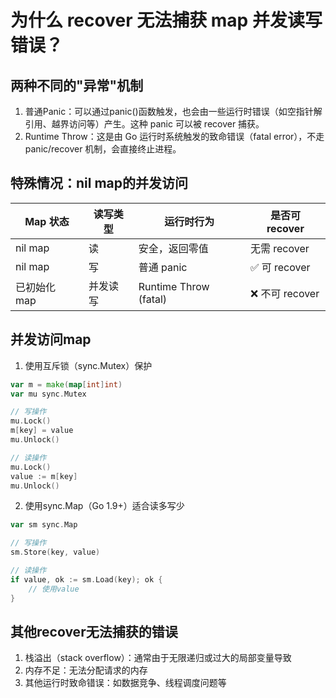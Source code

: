 # 为什么 recover 无法捕获 map 并发读写错误？
## 两种不同的"异常"机制
1. 普通Panic：可以通过panic()函数触发，也会由一些运行时错误（如空指针解引用、越界访问等）产生。这种 panic 可以被 recover 捕获。
2. Runtime Throw：这是由 Go 运行时系统触发的致命错误（fatal error），不走 panic/recover 机制，会直接终止进程。
## 特殊情况：nil map的并发访问
| Map 状态        | 读写类型   | 运行时行为                | 是否可 recover    |
|-----------------|-----------|--------------------------|------------------|
| nil map         | 读        | 安全，返回零值           | 无需 recover      |
| nil map         | 写        | 普通 panic               | ✅ 可 recover     |
| 已初始化 map    | 并发读写  | Runtime Throw (fatal)    | ❌ 不可 recover   |
## 并发访问map
1. 使用互斥锁（sync.Mutex）保护
```go
var m = make(map[int]int)
var mu sync.Mutex

// 写操作
mu.Lock()
m[key] = value
mu.Unlock()

// 读操作
mu.Lock()
value := m[key]
mu.Unlock()
```
2. 使用sync.Map（Go 1.9+）适合读多写少
```go
var sm sync.Map

// 写操作
sm.Store(key, value)

// 读操作
if value, ok := sm.Load(key); ok {
    // 使用value
}
```
## 其他recover无法捕获的错误
1. 栈溢出（stack overflow）：通常由于无限递归或过大的局部变量导致
2. 内存不足：无法分配请求的内存
3. 其他运行时致命错误：如数据竞争、线程调度问题等